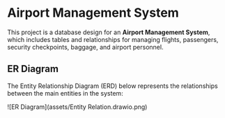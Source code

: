 # Airport Management System

This project is a database design for an **Airport Management System**, which includes tables and relationships for managing flights, passengers, security checkpoints, baggage, and airport personnel.

## ER Diagram

The Entity Relationship Diagram (ERD) below represents the relationships between the main entities in the system:

![ER Diagram](assets/Entity Relation.drawio.png)

